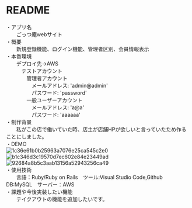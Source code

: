 # README
・アプリ名  
　　ごっつ庵webサイト  
・概要  
　　新規登録機能、ログイン機能、管理者区別、会員情報表示  
・本番環境  
　　デプロイ先→AWS  
　　　テストアカウント  
　　　　管理者アカウント  
　　　　　メールアドレス: 'admin@admin'  
　　　　　パスワード: 'password'  
　　　　一般ユーザーアカウント  
　　　　　メールアドレス: 'a@a'  
　　　　　パスワード: 'aaaaaa'  
・制作背景  
　　私がこの店で働いていた時、店主が店舗HPが欲しいと言っていたため作ることにしました。  
・DEMO  
![1c36e61b0b25963a7076e25ca545c2e0](https://user-images.githubusercontent.com/58731446/84861294-b02f2f80-b0ab-11ea-88e2-a0b11e3ca456.jpg)  
![b1c346d3c19570d7ec602e84e23449ad](https://user-images.githubusercontent.com/58731446/84861812-ddc8a880-b0ac-11ea-986e-63073a73b190.jpg)  
![92684a8b5c3aab13156a52943256ca49](https://user-images.githubusercontent.com/58731446/84861426-fbe1d900-b0ab-11ea-80d5-a91a37e7201e.jpg)  
・使用技術  
　　言語：Ruby/Ruby on Rails　ツール:Visual Studio Code,Github　DB:MySQL　サーバー：AWS  
・課題や今後実装したい機能  
　　テイクアウトの機能を追加したいです。  

